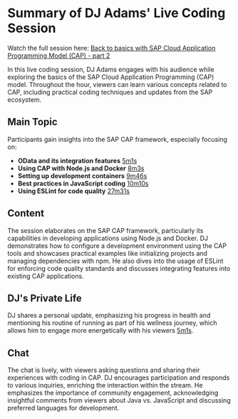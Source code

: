 # Summary of DJ Adams' Live Coding Session
Watch the full session here: [Back to basics with SAP Cloud Application Programming Model (CAP) - part 2](https://www.youtube.com/watch?v=8N2TxgZ9bjY)

In this live coding session, DJ Adams engages with his audience while exploring the basics of the SAP Cloud Application Programming (CAP) model. Throughout the hour, viewers can learn various concepts related to CAP, including practical coding techniques and updates from the SAP ecosystem.

## Main Topic
Participants gain insights into the SAP CAP framework, especially focusing on:
- **OData and its integration features** [5m1s](https://www.youtube.com/watch?v=8N2TxgZ9bjY&t=5m1s)
- **Using CAP with Node.js and Docker** [8m3s](https://www.youtube.com/watch?v=8N2TxgZ9bjY&t=8m3s)
- **Setting up development containers** [9m46s](https://www.youtube.com/watch?v=8N2TxgZ9bjY&t=9m46s)
- **Best practices in JavaScript coding** [10m10s](https://www.youtube.com/watch?v=8N2TxgZ9bjY&t=10m10s)
- **Using ESLint for code quality** [27m31s](https://www.youtube.com/watch?v=8N2TxgZ9bjY&t=27m31s)

## Content
The session elaborates on the SAP CAP framework, particularly its capabilities in developing applications using Node.js and Docker. DJ demonstrates how to configure a development environment using the CAP tools and showcases practical examples like initializing projects and managing dependencies with npm. He also dives into the usage of ESLint for enforcing code quality standards and discusses integrating features into existing CAP applications.

## DJ's Private Life
DJ shares a personal update, emphasizing his progress in health and mentioning his routine of running as part of his wellness journey, which allows him to engage more energetically with his viewers [5m1s](https://www.youtube.com/watch?v=8N2TxgZ9bjY&t=5m1s).

## Chat
The chat is lively, with viewers asking questions and sharing their experiences with coding in CAP. DJ encourages participation and responds to various inquiries, enriching the interaction within the stream. He emphasizes the importance of community engagement, acknowledging insightful comments from viewers about Java vs. JavaScript and discussing preferred languages for development.